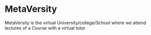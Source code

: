 # MetaVersity
MetaVersity is the virtual University/college/School where we attend lectures of a Course with a virtual tutor  
